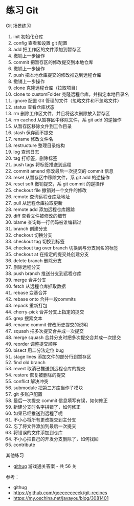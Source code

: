 # 练习 Git

Git 场景练习

1. init 初始化仓库
2. config 查看和设置 git 配置
3. add 把工作区的文件添加到暂存区
4. 撤销上一步操作
5. commit 把暂存区的修改提交到本地仓库
6. 撤销上一步操作
7. push 把本地仓库提交的修改推送到远程仓库
8. 撤销上一步操作
9. clone 克隆远程仓库（拉取项目）
10. clone to customFolder 克隆远程仓库，并指定本地目录名
11. ignore 配置 Git 管理的文件（忽略文件和不忽略文件）
12. status 查看仓库状态
13. rm 删除工作区文件，并且将这次删除放入暂存区
14. rm cached 从暂存区中移除文件，系 git add 的逆操作
15. 从暂存区移除文件到工作目录
16. stash 保存而不提交
17. rename 修改文件名
18. restructure 整理目录结构
19. log 查询日志
20. tag 打标签，删除标签
21. push tags 将标签推送到远程
22. commit amend 修改最后一次提交的 commit 信息
23. reset 从暂存区中移除文件，系 git add 的逆操作
24. reset soft 撤销提交，系 git commit 的逆操作
25. checkout file 撤销对一个文件的修改
26. remote 查询远程仓库及地址
27. pull 从远程仓库拉取更新
28. remote add 添加远程仓库跟踪
29. diff 查看文件被修改的细节
30. blame 查询每一行代码被谁编辑过
31. branch 创建分支
32. checkout 切换分支
33. checkout tag 切换到标签
34. checkout tag over branch 切换到与分支同名的标签
35. checkout at 在指定的提交处创建分支
36. delete branch 删除分支
37. 删除远程分支
38. push branch 推送分支到远程仓库
39. merge 合并分支
40. fetch 从远程仓库抓取数据
41. rebase 变基合并
42. rebase onto 合并一段commits
43. repack 重新打包
44. cherry-pick 合并分支上指定的提交
45. grep 搜索文本
46. rename commit 修改历史提交的说明
47. squash 把多次提交合并成一次提交
48. merge squash 合并分支时把多次提交合并成一次提交
49. reorder 调整提交顺序
50. bisect 用二分法定位 bug
51. stage lines 添加文件的部分行到暂存区
52. find old branch
53. revert 取消已推送到远程仓库的提交
54. restore 恢复被删除的提交
55. conflict 解决冲突
56. submodule 把第三方库当作子模块
57. git 多账户配置
58. 最后一次提交 commit 信息填写有误，如何修正
59. 新建分支时名字拼错了，如何修正
60. 如果已经推送到远程了呢
61. 不小心将所有更改提交到主分支
62. 忘了将文件添加到最后一次提交
63. 将错误的文件添加到仓库
64. 不小心把自己的开发分支删除了，如何找回
65. contribute

其他练习

- [githug](./githug.md) 游戏通关答案 - 共 56 关

参考：

- githug
- https://github.com/geeeeeeeeek/git-recipes
- https://my.oschina.net/javayou/blog/3081401
